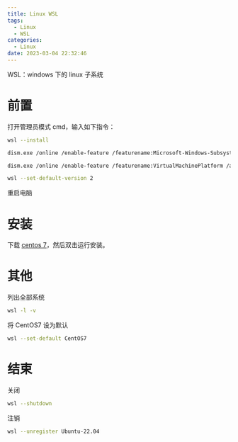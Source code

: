 ```yaml
---
title: Linux WSL
tags:
  - Linux
  - WSL
categories:
  - Linux
date: 2023-03-04 22:32:46
---
```


WSL：windows 下的 linux 子系统

# 前置

打开管理员模式 cmd，输入如下指令：

```bash
wsl --install
```

```bash
dism.exe /online /enable-feature /featurename:Microsoft-Windows-Subsystem-Linux /all /norestart
```

```bash
dism.exe /online /enable-feature /featurename:VirtualMachinePlatform /all /norestart
```

```bash
wsl --set-default-version 2
```

重启电脑

# 安装

下载 [centos 7](https://github.com/wsldl-pg/centwsl/releases/tag/7.0.1907.3)，然后双击运行安装。

# 其他

列出全部系统

```bash
wsl -l -v
```

将 CentOS7 设为默认

```bash
wsl --set-default CentOS7
```

# 结束

关闭

```bash
wsl --shutdown
```

注销

```bash
wsl --unregister Ubuntu-22.04
```
